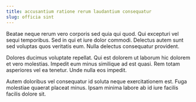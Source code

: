 ```yaml
---
title: accusantium ratione rerum laudantium consequatur
slug: officia sint
---
```


Beatae neque rerum vero corporis sed quia qui quod. Qui excepturi vel sequi temporibus. Sed in qui et iure dolor commodi. Delectus autem sunt sed voluptas quos veritatis eum. Nulla delectus consequatur provident.

Dolores ducimus voluptate repellat. Qui est dolorem ut laborum hic dolorem et vero molestias. Impedit eum minus similique ad est quasi. Rem totam asperiores vel ea tenetur. Unde nulla eos impedit.

Autem doloribus vel consequatur id soluta neque exercitationem est. Fuga molestiae quaerat placeat minus. Ipsam minima labore ab id iure facilis facilis dolore sit.
